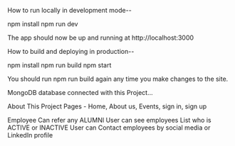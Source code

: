 How to run locally in development mode--

npm install
npm run dev

The app should now be up and running at http://localhost:3000 

How to build and deploying in production--

npm install
npm run build
npm start

You should run npm run build again any time you make changes to the site.

MongoDB database connected with this Project...

About This Project
Pages - Home, About us, Events, sign in, sign up

Employee Can refer any ALUMNI
User can see employees List who is ACTIVE or INACTIVE
User can Contact employees by social media or LinkedIn profile
